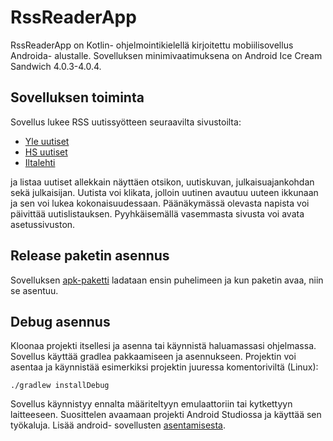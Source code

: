 # RssReaderApp

RssReaderApp on Kotlin- ohjelmointikielellä kirjoitettu mobiilisovellus Androida- alustalle. Sovelluksen minimivaatimuksena on Android Ice Cream Sandwich 4.0.3-4.0.4.

## Sovelluksen toiminta
Sovellus lukee RSS uutissyötteen seuraavilta sivustoilta:

- [Yle uutiset](https://feeds.yle.fi/uutiset/v1/recent.rss?publisherIds=YLE_UUTISET)
- [HS uutiset](https://www.hs.fi/rss/tuoreimmat.xml)
- [Iltalehti](https://www.iltalehti.fi/rss/rss.xml)

ja listaa uutiset allekkain näyttäen otsikon, uutiskuvan, julkaisuajankohdan
sekä julkaisijan. Uutista voi klikata, jolloin uutinen avautuu uuteen ikkunaan ja sen 
voi lukea kokonaisuudessaan. Päänäkymässä olevasta napista voi päivittää uutislistauksen.
Pyyhkäisemällä vasemmasta sivusta voi avata asetussivuston.

## Release paketin asennus 

Sovelluksen [apk-paketti](https://gitlab.utu.fi/hemhal/RssReaderApp/-/tree/master/app%2Frelease) ladataan ensin puhelimeen ja kun paketin avaa, niin se asentuu.

## Debug asennus

Kloonaa projekti itsellesi ja asenna tai käynnistä haluamassasi ohjelmassa. Sovellus 
käyttää gradlea pakkaamiseen ja asennukseen.
Projektin voi asentaa ja käynnistää esimerkiksi  projektin juuressa komentoriviltä (Linux):

```shell
./gradlew installDebug
```
Sovellus käynnistyy ennalta määriteltyyn emulaattoriin tai kytkettyyn laitteeseen.
Suosittelen avaamaan projekti Android Studiossa ja käyttää sen työkaluja. 
Lisää android- sovellusten [asentamisesta](https://developer.android.com/studio/run).
